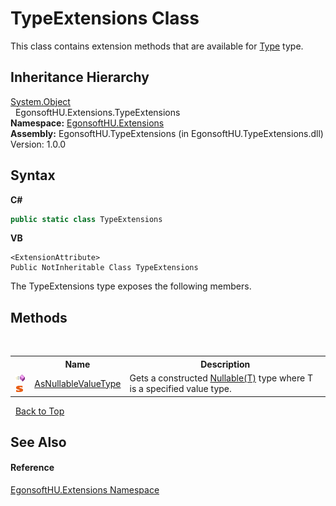 # TypeExtensions Class
 

This class contains extension methods that are available for <a href="http://msdn2.microsoft.com/en-us/library/42892f65" target="_blank">Type</a> type.


## Inheritance Hierarchy
<a href="http://msdn2.microsoft.com/en-us/library/e5kfa45b" target="_blank">System.Object</a><br />&nbsp;&nbsp;EgonsoftHU.Extensions.TypeExtensions<br />
**Namespace:**&nbsp;<a href="4964ee26-fcfd-8bcf-015a-9894fbfc7ff9">EgonsoftHU.Extensions</a><br />**Assembly:**&nbsp;EgonsoftHU.TypeExtensions (in EgonsoftHU.TypeExtensions.dll) Version: 1.0.0

## Syntax

**C#**<br />
``` C#
public static class TypeExtensions
```

**VB**<br />
``` VB
<ExtensionAttribute>
Public NotInheritable Class TypeExtensions
```

The TypeExtensions type exposes the following members.


## Methods
&nbsp;<table><tr><th></th><th>Name</th><th>Description</th></tr><tr><td>![Public method](media/pubmethod.gif "Public method")![Static member](media/static.gif "Static member")</td><td><a href="1c42964c-731d-915a-1c71-01eaab883a46">AsNullableValueType</a></td><td>
Gets a constructed <a href="http://msdn2.microsoft.com/en-us/library/b3h38hb0" target="_blank">Nullable(T)</a> type where T is a specified value type.</td></tr></table>&nbsp;
<a href="#typeextensions-class">Back to Top</a>

## See Also


#### Reference
<a href="4964ee26-fcfd-8bcf-015a-9894fbfc7ff9">EgonsoftHU.Extensions Namespace</a><br />